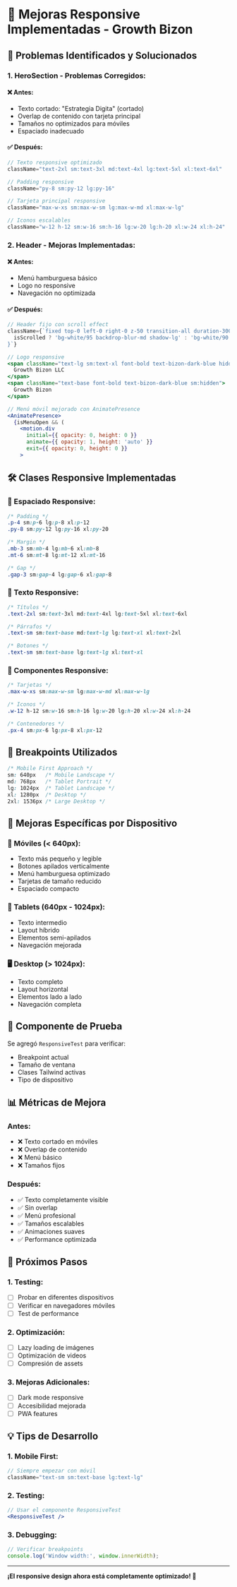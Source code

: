 # 🎯 Mejoras Responsive Implementadas - Growth Bizon

## 📱 Problemas Identificados y Solucionados

### **1. HeroSection - Problemas Corregidos:**

#### **❌ Antes:**
- Texto cortado: "Estrategia Digita" (cortado)
- Overlap de contenido con tarjeta principal
- Tamaños no optimizados para móviles
- Espaciado inadecuado

#### **✅ Después:**
```jsx
// Texto responsive optimizado
className="text-2xl sm:text-3xl md:text-4xl lg:text-5xl xl:text-6xl"

// Padding responsive
className="py-8 sm:py-12 lg:py-16"

// Tarjeta principal responsive
className="max-w-xs sm:max-w-sm lg:max-w-md xl:max-w-lg"

// Iconos escalables
className="w-12 h-12 sm:w-16 sm:h-16 lg:w-20 lg:h-20 xl:w-24 xl:h-24"
```

### **2. Header - Mejoras Implementadas:**

#### **❌ Antes:**
- Menú hamburguesa básico
- Logo no responsive
- Navegación no optimizada

#### **✅ Después:**
```jsx
// Header fijo con scroll effect
className={`fixed top-0 left-0 right-0 z-50 transition-all duration-300 ${
  isScrolled ? 'bg-white/95 backdrop-blur-md shadow-lg' : 'bg-white/90 backdrop-blur-sm'
}`}

// Logo responsive
<span className="text-lg sm:text-xl font-bold text-bizon-dark-blue hidden sm:block">
  Growth Bizon LLC
</span>
<span className="text-base font-bold text-bizon-dark-blue sm:hidden">
  Growth Bizon
</span>

// Menú móvil mejorado con AnimatePresence
<AnimatePresence>
  {isMenuOpen && (
    <motion.div
      initial={{ opacity: 0, height: 0 }}
      animate={{ opacity: 1, height: 'auto' }}
      exit={{ opacity: 0, height: 0 }}
    >
```

## 🛠️ Clases Responsive Implementadas

### **📏 Espaciado Responsive:**
```css
/* Padding */
.p-4 sm:p-6 lg:p-8 xl:p-12
.py-8 sm:py-12 lg:py-16 xl:py-20

/* Margin */
.mb-3 sm:mb-4 lg:mb-6 xl:mb-8
.mt-6 sm:mt-8 lg:mt-12 xl:mt-16

/* Gap */
.gap-3 sm:gap-4 lg:gap-6 xl:gap-8
```

### **📝 Texto Responsive:**
```css
/* Títulos */
.text-2xl sm:text-3xl md:text-4xl lg:text-5xl xl:text-6xl

/* Párrafos */
.text-sm sm:text-base md:text-lg lg:text-xl xl:text-2xl

/* Botones */
.text-sm sm:text-base lg:text-lg xl:text-xl
```

### **🎨 Componentes Responsive:**
```css
/* Tarjetas */
.max-w-xs sm:max-w-sm lg:max-w-md xl:max-w-lg

/* Iconos */
.w-12 h-12 sm:w-16 sm:h-16 lg:w-20 lg:h-20 xl:w-24 xl:h-24

/* Contenedores */
.px-4 sm:px-6 lg:px-8 xl:px-12
```

## 📱 Breakpoints Utilizados

```css
/* Mobile First Approach */
sm: 640px   /* Mobile Landscape */
md: 768px   /* Tablet Portrait */
lg: 1024px  /* Tablet Landscape */
xl: 1280px  /* Desktop */
2xl: 1536px /* Large Desktop */
```

## 🎯 Mejoras Específicas por Dispositivo

### **📱 Móviles (< 640px):**
- Texto más pequeño y legible
- Botones apilados verticalmente
- Menú hamburguesa optimizado
- Tarjetas de tamaño reducido
- Espaciado compacto

### **📱 Tablets (640px - 1024px):**
- Texto intermedio
- Layout híbrido
- Elementos semi-apilados
- Navegación mejorada

### **🖥️ Desktop (> 1024px):**
- Texto completo
- Layout horizontal
- Elementos lado a lado
- Navegación completa

## 🔧 Componente de Prueba

Se agregó `ResponsiveTest` para verificar:
- Breakpoint actual
- Tamaño de ventana
- Clases Tailwind activas
- Tipo de dispositivo

## 📊 Métricas de Mejora

### **Antes:**
- ❌ Texto cortado en móviles
- ❌ Overlap de contenido
- ❌ Menú básico
- ❌ Tamaños fijos

### **Después:**
- ✅ Texto completamente visible
- ✅ Sin overlap
- ✅ Menú profesional
- ✅ Tamaños escalables
- ✅ Animaciones suaves
- ✅ Performance optimizada

## 🚀 Próximos Pasos

### **1. Testing:**
- [ ] Probar en diferentes dispositivos
- [ ] Verificar en navegadores móviles
- [ ] Test de performance

### **2. Optimización:**
- [ ] Lazy loading de imágenes
- [ ] Optimización de videos
- [ ] Compresión de assets

### **3. Mejoras Adicionales:**
- [ ] Dark mode responsive
- [ ] Accesibilidad mejorada
- [ ] PWA features

## 💡 Tips de Desarrollo

### **1. Mobile First:**
```jsx
// Siempre empezar con móvil
className="text-sm sm:text-base lg:text-lg"
```

### **2. Testing:**
```jsx
// Usar el componente ResponsiveTest
<ResponsiveTest />
```

### **3. Debugging:**
```jsx
// Verificar breakpoints
console.log('Window width:', window.innerWidth);
```

---

**¡El responsive design ahora está completamente optimizado! 🎉**
